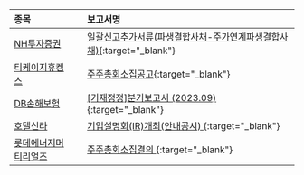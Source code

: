 | **종목** |      |**보고서명** |
| :------- | :--- |:----------- |
| [NH투자증권](/005940/#dart) | | [일괄신고추가서류(파생결합사채-주가연계파생결합사채)](https://dart.fss.or.kr/dsaf001/main.do?rcpNo=20240221002046){:target="_blank"} |
| [티케이지휴켐스](/069260/#dart) | | [주주총회소집공고](https://dart.fss.or.kr/dsaf001/main.do?rcpNo=20240221002045){:target="_blank"} |
| [DB손해보험](/005830/#dart) | | [[기재정정]분기보고서 (2023.09)](https://dart.fss.or.kr/dsaf001/main.do?rcpNo=20240221002032){:target="_blank"} |
| [호텔신라](/008770/#dart) | | [기업설명회(IR)개최(안내공시)              ](https://dart.fss.or.kr/dsaf001/main.do?rcpNo=20240221800874){:target="_blank"} |
| [롯데에너지머티리얼즈](/020150/#dart) | | [주주총회소집결의              ](https://dart.fss.or.kr/dsaf001/main.do?rcpNo=20240221800840){:target="_blank"} |